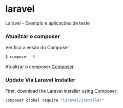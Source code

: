 # laravel
Laravel - Exemplo e aplicações de teste

### Atualizar o composer

Verifica a vesão do Composer
```sh
$ composer -V
```
Atualizar o composer [Composer](https://getcomposer.org/download/)

### Update Via Laravel Installer

First, download the Laravel installer using Composer:
```sh
composer global require "laravel/installer"
```
